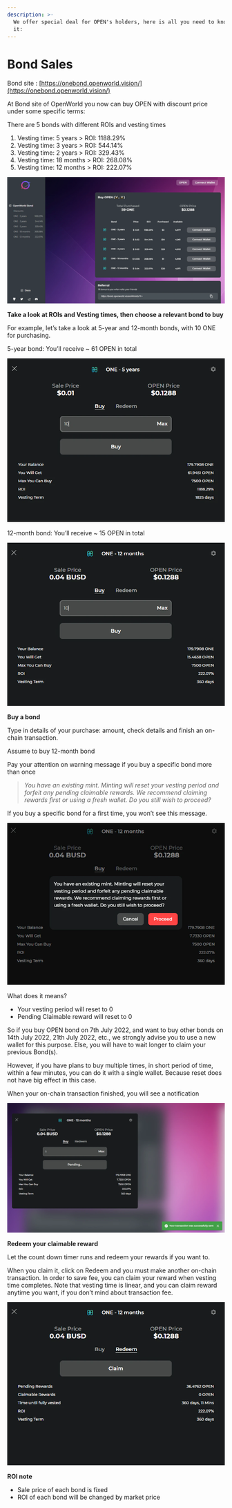 ```yaml
---
description: >-
  We offer special deal for OPEN's holders, here is all you need to know about
  it:
---
```


# Bond Sales

Bond site : [https://onebond.openworld.vision/](https://onebond.openworld.vision/)

At Bond site of OpenWorld you now can buy OPEN with discount price under some specific terms:

There are 5 bonds with different ROIs and vesting times

1. Vesting time: 5 years > ROI: 1188.29%
2. Vesting time: 3 years > ROI: 544.14%
3. Vesting time: 2 years > ROI: 329.43%
4. Vesting time: 18 months > ROI: 268.08%
5. Vesting time: 12 months > ROI: 222.07%

![](<../.gitbook/assets/bond harmony.webp>)

**Take a look at ROIs and Vesting times, then choose a relevant bond to buy**

For example, let’s take a look at 5-year and 12-month bonds, with 10 ONE for purchasing.

5-year bond: You’ll receive \~ 61 OPEN in total

![](<../.gitbook/assets/bond harmony 5 years.webp>)

12-month bond: You’ll receive \~ 15 OPEN in total

![](<../.gitbook/assets/bond harmony 12 months.webp>)

**Buy a bond**

Type in details of your purchase: amount, check details and finish an on-chain transaction.

Assume to buy 12-month bond

Pay your attention on warning message if you buy a specific bond more than once

> _You have an existing mint. Minting will reset your vesting period and forfeit any pending claimable rewards. We recommend claiming rewards first or using a fresh wallet. Do you still wish to proceed?_

If you buy a specific bond for a first time, you won’t see this message.

![](<../.gitbook/assets/buy bond 1.webp>)

What does it means?

* Your vesting period will reset to 0
* Pending Claimable reward will reset to 0

So if you buy OPEN bond on 7th July 2022, and want to buy other bonds on 14th July 2022, 21th July 2022, etc., we strongly advise you to use a new wallet for this purpose. Else, you will have to wait longer to claim your previous Bond(s).

However, if you have plans to buy multiple times, in short period of time, within a few minutes, you can do it with a single wallet. Because reset does not have big effect in this case.

When your on-chain transaction finished, you will see a notification

![](<../.gitbook/assets/buy bond 2.webp>)

**Redeem your claimable reward**

Let the count down timer runs and redeem your rewards if you want to.

When you claim it, click on Redeem and you must make another on-chain transaction. In order to save fee, you can claim your reward when vesting time completes. Note that vesting time is linear, and you can claim reward anytime you want, if you don’t mind about transaction fee.

![](<../.gitbook/assets/bond redem.webp>)

**ROI note**

* Sale price of each bond is fixed
* ROI of each bond will be changed by market price
